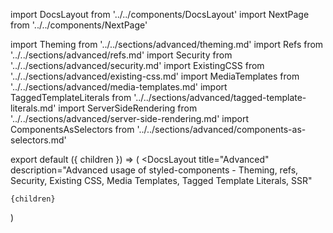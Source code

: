 import DocsLayout from '../../components/DocsLayout'
import NextPage from '../../components/NextPage'

import Theming from '../../sections/advanced/theming.md'
import Refs from '../../sections/advanced/refs.md'
import Security from '../../sections/advanced/security.md'
import ExistingCSS from '../../sections/advanced/existing-css.md'
import MediaTemplates from '../../sections/advanced/media-templates.md'
import TaggedTemplateLiterals from '../../sections/advanced/tagged-template-literals.md'
import ServerSideRendering from '../../sections/advanced/server-side-rendering.md'
import ComponentsAsSelectors from '../../sections/advanced/components-as-selectors.md'

<Theming />
<Refs />
<Security />
<ExistingCSS />
<MediaTemplates />
<TaggedTemplateLiterals />
<ServerSideRendering />
<ComponentsAsSelectors />

<NextPage href="/docs/api" title="API Reference" />

export default ({ children }) => (
  <DocsLayout
    title="Advanced"
    description="Advanced usage of styled-components - Theming, refs, Security, Existing CSS, Media Templates, Tagged Template Literals, SSR"
  >
    {children}
  </DocsLayout>
)
